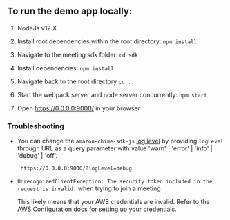 ## To run the demo app locally:

1. NodeJs v12.X

2. Install root dependencies within the root directory: `npm install`

3. Navigate to the meeting sdk folder: `cd sdk`

4. Install dependencies: `npm install`

5. Navigate back to the root directory `cd ..`

5. Start the webpack server and node server concurrently: `npm start`

6. Open https://0.0.0.0:9000/ in your browser

### Troubleshooting

- You can change the `amazon-chime-sdk-js` [log level](https://aws.github.io/amazon-chime-sdk-js/enums/loglevel.html) by providing `logLevel` through URL as a query parameter with value 'warn' | 'error' | 'info' | 'debug' | 'off'.
   ```
    https://0.0.0.0:9000/?logLevel=debug
    ```

- `UnrecognizedClientException: The security token included in the request is invalid.` when trying to join a meeting

  This likely means that your AWS credentials are invalid. Refer to the [AWS Configuration docs](https://docs.aws.amazon.com/cli/latest/userguide/cli-configure-quickstart.html) for setting up your credentials.